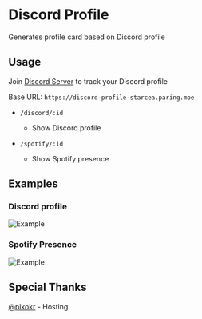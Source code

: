 # Discord Profile
Generates profile card based on Discord profile

## Usage
Join [Discord Server](https://discord.gg/aNWcKNaSVS) to track your Discord profile

Base URL: `https://discord-profile-starcea.paring.moe`

- `/discord/:id`
  - Show Discord profile

- `/spotify/:id`
  - Show Spotify presence
 
## Examples
### Discord profile
![Example](https://discord-profile-starcea.paring.moe/discord/798690702635827200)

### Spotify Presence
![Example](https://discord-profile-starcea.paring.moe/spotify/798690702635827200)

## Special Thanks
[@pikokr](https://github.com/pikokr) - Hosting
